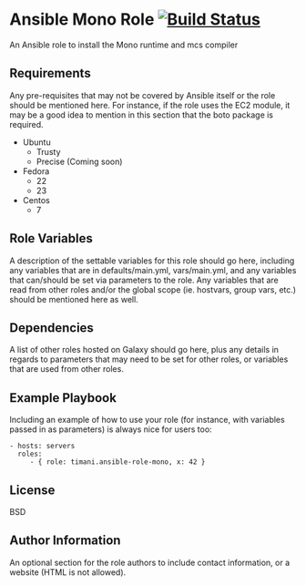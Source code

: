 Ansible Mono Role [![Build Status](https://travis-ci.org/timani/ansible-role-mono.svg?branch=master)](https://travis-ci.org/timani/ansible-role-mono)
=========

An Ansible role to install the Mono runtime and mcs compiler

Requirements
------------

Any pre-requisites that may not be covered by Ansible itself or the role should be mentioned here. For instance, if the role uses the EC2 module, it may be a good idea to mention in this section that the boto package is required.

- Ubuntu
    - Trusty
    - Precise (Coming soon)
- Fedora
    - 22
    - 23
- Centos
    - 7

Role Variables
--------------

A description of the settable variables for this role should go here, including any variables that are in defaults/main.yml, vars/main.yml, and any variables that can/should be set via parameters to the role. Any variables that are read from other roles and/or the global scope (ie. hostvars, group vars, etc.) should be mentioned here as well.

Dependencies
------------

A list of other roles hosted on Galaxy should go here, plus any details in regards to parameters that may need to be set for other roles, or variables that are used from other roles.

Example Playbook
----------------

Including an example of how to use your role (for instance, with variables passed in as parameters) is always nice for users too:

    - hosts: servers
      roles:
         - { role: timani.ansible-role-mono, x: 42 }

License
-------

BSD

Author Information
------------------

An optional section for the role authors to include contact information, or a website (HTML is not allowed).
